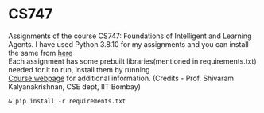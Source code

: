 # CS747
Assignments of the course CS747: Foundations of Intelligent and Learning Agents.
I have used Python 3.8.10 for my assignments and you can install the same from [here](https://www.python.org/downloads/release/python-3810/) \
Each assignment has some prebuilt libraries(mentioned in requirements.txt) needed for it to run, install them by running \
[Course webpage](https://www.cse.iitb.ac.in/~shivaram/teaching/cs747-a2023/) for additional information. (Credits - Prof. Shivaram Kalyanakrishnan, CSE dept, IIT Bombay)
```
& pip install -r requirements.txt

```


